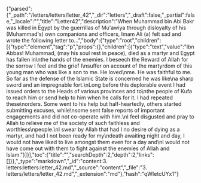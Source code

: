 {"parsed":{"_path":"/letters/letters/letter_42","_dir":"letters","_draft":false,"_partial":false,"_locale":"","title":"Letter42","description":"When Muhammad bin Abi Bakr was killed in Egypt by the guerrillas of Mu'awiya through disloyalty of his (Muhammad's) own companions and officers, Imam Ali (a) felt sad and wrote the following letter to...","body":{"type":"root","children":[{"type":"element","tag":"p","props":{},"children":[{"type":"text","value":"Ibn Abbas! Muhammad, (may his soul rest in peace), died as a martyr and Egypt has fallen in\nthe hands of the enemies. I beseech the Reward of Allah for the sorrow I feel and the grief I\nsuffer on account of the martyrdom of this young man who was like a son to me. He loved\nme. He was faithful to me. So far as the defense of the Islamic State is concerned he was like\na sharp sword and an impregnable fort.\nLong before this deplorable event I had issued orders to the Heads of various provinces and to\nthe people of Kufa to reach him or send help to him when he calls for it. I had repeated these\norders. Some went to his help but half-heartedly, others started submitting excuses, while\nsome sent false reports of important engagements and did not co-operate with him.\nI feel disgusted and pray to Allah to relieve me of the society of such faithless and worthless\npeople.\nI swear by Allah that had I no desire of dying as a martyr, and had I not been ready for my\ndeath awaiting night and day, I would not have liked to live amongst them even for a day and\nI would not have come out with them to fight against the enemies of Allah and Islam."}]}],"toc":{"title":"","searchDepth":2,"depth":2,"links":[]}},"_type":"markdown","_id":"content:3. letters:letters:letter_42.md","_source":"content","_file":"3. letters/letters/letter_42.md","_extension":"md"},"hash":"qWIetcUYx1"}